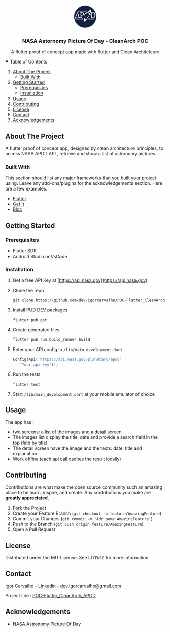 



<!-- PROJECT LOGO -->
<br />
<div align="center">
  <a href="https://github.com/dev-igorcarvalho/POC-Flutter_CleanArch_APOD">
    <img src="dev_assets/APOD.png" alt="Logo" width="80" height="80">
  </a>

<h3 align="center">NASA Astornomy Picture Of Day - CleanArch POC</h3>

  <p align="center">
    A flutter proof of concept app made with flutter and Clean Architetcure
</div>



<!-- TABLE OF CONTENTS -->
<details open="open">
  <summary>Table of Contents</summary>
  <ol>
    <li>
      <a href="#about-the-project">About The Project</a>
      <ul>
        <li><a href="#built-with">Built With</a></li>
      </ul>
    </li>
    <li>
      <a href="#getting-started">Getting Started</a>
      <ul>
        <li><a href="#prerequisites">Prerequisites</a></li>
        <li><a href="#installation">Installation</a></li>
      </ul>
    </li>
    <li><a href="#usage">Usage</a></li>
    <li><a href="#contributing">Contributing</a></li>
    <li><a href="#license">License</a></li>
    <li><a href="#contact">Contact</a></li>
    <li><a href="#acknowledgements">Acknowledgements</a></li>
  </ol>
</details>



<!-- ABOUT THE PROJECT -->
## About The Project
A flutter proof of concept app, designed by clean architecture principles, 
to access NASA APOD API , retrieve and show a list of astronomy pictures.


### Built With

This section should list any major frameworks that you built your project using. Leave any add-ons/plugins for the acknowledgements section. Here are a few examples.
* [Flutter](https://flutter.dev/)
* [Get It](https://pub.dev/packages/get_it)
* [Bloc](https://pub.dev/packages/get_it)



<!-- GETTING STARTED -->
## Getting Started

### Prerequisites

* Flutter SDK
* Android Studio or VsCode

### Installation

1. Get a free API Key at [https://api.nasa.gov](https://api.nasa.gov)
2. Clone the repo
   ```sh
   git clone https://github.com/dev-igorcarvalho/POC-Flutter_CleanArch_APOD
   ```
3. Install PUD DEV packages
   ```sh
   flutter pub get
   ```
4. Create generated files
   ```sh
   flutter pub run build_runner build
   ```
5. Enter your API config in `/lib/main_development.dart`
   ```DART
   Config(Api('https://api.nasa.gov/planetary/apod',
      'Your api key'));
   ```

6. Run the tests
   ```DART
   flutter test
   ```
   
7. Start `/lib/main_development.dart` at your mobile emulator of choice 

<!-- USAGE EXAMPLES -->
## Usage

The app has :

- two screens: a list of the images and a detail screen
- The images list display the title, date and provide a search field in the top (find by title)
- The detail screen  have the image and the texts: date, title and explanation
- Work offline (each api call caches the result locally)

<!-- CONTRIBUTING -->
## Contributing

Contributions are what make the open source community such an amazing place to be learn, inspire, and create. Any contributions you make are **greatly appreciated**.

1. Fork the Project
2. Create your Feature Branch (`git checkout -b feature/AmazingFeature`)
3. Commit your Changes (`git commit -m 'Add some AmazingFeature'`)
4. Push to the Branch (`git push origin feature/AmazingFeature`)
5. Open a Pull Request



<!-- LICENSE -->
## License

Distributed under the MIT License. See `LICENSE` for more information.



<!-- CONTACT -->
## Contact

Igor Carvalho - [Linkedin](https://www.linkedin.com/in/igor-carvalho-se/?locale=en_US) - dev.igorcarvalho@gmail.com

Project Link: [POC-Flutter_CleanArch_APOD](https://github.com/dev-igorcarvalho/POC-Flutter_CleanArch_APOD)



<!-- ACKNOWLEDGEMENTS -->
## Acknowledgements
* [NASA Astronomy Picture Of Day](https://apod.nasa.gov)




